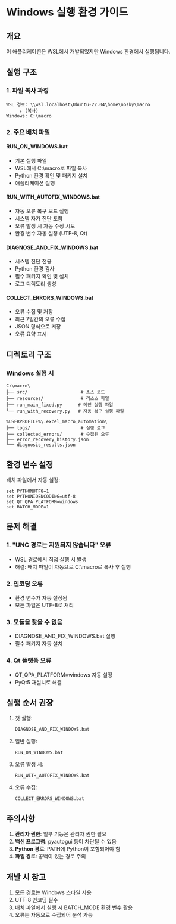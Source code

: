 # Windows 실행 환경 가이드

## 개요
이 애플리케이션은 WSL에서 개발되었지만 Windows 환경에서 실행됩니다.

## 실행 구조

### 1. 파일 복사 과정
```
WSL 경로: \\wsl.localhost\Ubuntu-22.04\home\nosky\macro
     ↓ (복사)
Windows: C:\macro
```

### 2. 주요 배치 파일

#### RUN_ON_WINDOWS.bat
- 기본 실행 파일
- WSL에서 C:\macro로 파일 복사
- Python 환경 확인 및 패키지 설치
- 애플리케이션 실행

#### RUN_WITH_AUTOFIX_WINDOWS.bat
- 자동 오류 복구 모드 실행
- 시스템 자가 진단 포함
- 오류 발생 시 자동 수정 시도
- 환경 변수 자동 설정 (UTF-8, Qt)

#### DIAGNOSE_AND_FIX_WINDOWS.bat
- 시스템 진단 전용
- Python 환경 검사
- 필수 패키지 확인 및 설치
- 로그 디렉토리 생성

#### COLLECT_ERRORS_WINDOWS.bat
- 오류 수집 및 저장
- 최근 7일간의 오류 수집
- JSON 형식으로 저장
- 오류 요약 표시

## 디렉토리 구조

### Windows 실행 시
```
C:\macro\
├── src/                    # 소스 코드
├── resources/              # 리소스 파일
├── run_main_fixed.py      # 메인 실행 파일
└── run_with_recovery.py   # 자동 복구 실행 파일

%USERPROFILE%\.excel_macro_automation\
├── logs/                   # 실행 로그
├── collected_errors/       # 수집된 오류
├── error_recovery_history.json
└── diagnosis_results.json
```

## 환경 변수 설정

배치 파일에서 자동 설정:
```batch
set PYTHONUTF8=1
set PYTHONIOENCODING=utf-8
set QT_QPA_PLATFORM=windows
set BATCH_MODE=1
```

## 문제 해결

### 1. "UNC 경로는 지원되지 않습니다" 오류
- WSL 경로에서 직접 실행 시 발생
- 해결: 배치 파일이 자동으로 C:\macro로 복사 후 실행

### 2. 인코딩 오류
- 환경 변수가 자동 설정됨
- 모든 파일은 UTF-8로 처리

### 3. 모듈을 찾을 수 없음
- DIAGNOSE_AND_FIX_WINDOWS.bat 실행
- 필수 패키지 자동 설치

### 4. Qt 플랫폼 오류
- QT_QPA_PLATFORM=windows 자동 설정
- PyQt5 재설치로 해결

## 실행 순서 권장

1. 첫 실행:
   ```
   DIAGNOSE_AND_FIX_WINDOWS.bat
   ```

2. 일반 실행:
   ```
   RUN_ON_WINDOWS.bat
   ```

3. 오류 발생 시:
   ```
   RUN_WITH_AUTOFIX_WINDOWS.bat
   ```

4. 오류 수집:
   ```
   COLLECT_ERRORS_WINDOWS.bat
   ```

## 주의사항

1. **관리자 권한**: 일부 기능은 관리자 권한 필요
2. **백신 프로그램**: pyautogui 등이 차단될 수 있음
3. **Python 경로**: PATH에 Python이 포함되어야 함
4. **파일 경로**: 공백이 있는 경로 주의

## 개발 시 참고

1. 모든 경로는 Windows 스타일 사용
2. UTF-8 인코딩 필수
3. 배치 파일에서 실행 시 BATCH_MODE 환경 변수 활용
4. 오류는 자동으로 수집되어 분석 가능